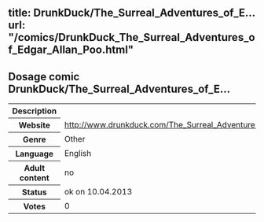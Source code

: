 title: DrunkDuck/The_Surreal_Adventures_of_E...
url: "/comics/DrunkDuck_The_Surreal_Adventures_of_Edgar_Allan_Poo.html"
---
Dosage comic DrunkDuck/The_Surreal_Adventures_of_E...
-----------------------------------------

<table class="comicinfo">
<tr>
<th>Description</th><td></td>
</tr>
<tr>
<th>Website</th><td><a href="http://www.drunkduck.com/The_Surreal_Adventures_of_Edgar_Allan_Poo/">http://www.drunkduck.com/The_Surreal_Adventures_of_Edgar_Allan_Poo/</a></td>
</tr>
<tr>
<th>Genre</th><td>Other</td>
</tr>
<tr>
<th>Language</th><td>English</td>
</tr>
<tr>
<th>Adult content</th><td>no</td>
</tr>
<tr>
<th>Status</th><td>ok on 10.04.2013</td>
</tr>
<tr>
<th>Votes</th><td>0</div></td>
</tr>
</table>
